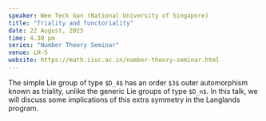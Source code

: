 ```yaml
---
speaker: Wee Teck Gan (National University of Singapore)
title: "Triality and functoriality"
date: 22 August, 2025
time: 4.30 pm
series: "Number Theory Seminar"
venue: LH-5
website: https://math.iisc.ac.in/number-theory-seminar.html
---
```


The simple Lie group of type `$D_4$` has an order `$3$` outer automorphism known as triality, unlike the generic Lie groups of type `$D_n$`. In this talk, we will discuss some implications of this extra symmetry in the Langlands program.
